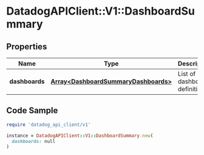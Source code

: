 # DatadogAPIClient::V1::DashboardSummary

## Properties

| Name | Type | Description | Notes |
| ---- | ---- | ----------- | ----- |
| **dashboards** | [**Array&lt;DashboardSummaryDashboards&gt;**](DashboardSummaryDashboards.md) | List of dashboard definitions. | [optional] |

## Code Sample

```ruby
require 'datadog_api_client/v1'

instance = DatadogAPIClient::V1::DashboardSummary.new(
  dashboards: null
)
```

